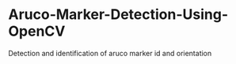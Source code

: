 # Aruco-Marker-Detection-Using-OpenCV
Detection and identification of aruco marker id and orientation
